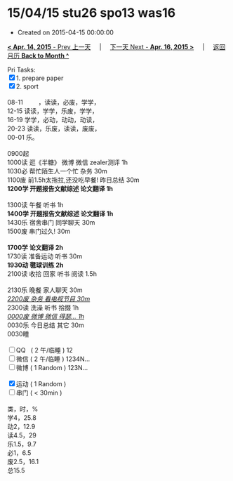 # 15/04/15 stu26 spo13 was16

- Created on 2015-04-15 00:00:00

[**< Apr. 14, 2015** - Prev 上一天](/lifelogs/2015/04/d14.md) &nbsp; &nbsp; | &nbsp; &nbsp; [下一天 Next - **Apr. 16, 2015 >**](/lifelogs/2015/04/d16.md) &nbsp; &nbsp; |  &nbsp; &nbsp; [返回月历 **Back to Month ^**](/lifelogs/2015/04/index.md)
<br/><div>Pri Tasks:<br/><input type="checkbox" checked="true" />1. prepare paper</div><div><input type="checkbox" checked="true" />2. sport</div><div><div><br/></div>08-11         ，读读，必废，学学，<br/>12-15 读读，学学，乐废，学学，<br/>16-19 学学，必动，动动，动读，<br/>20-23 读读，乐废，读读，废废，</div><div>00-01 乐。<br/><div><br/></div>0900起<br/>1000读 逛《半糖》 微博 微信 zealer测评 1h</div><div>1030必 帮忙陌生人一个忙 杂务 30m</div><div>1100废 前1.5h太拖拉,还没吃早餐! 昨日总结 30m</div><div><b>1200学 开题报告文献综述 论文翻译 1h</b></div><div><div><br/></div>1300读 午餐 听书 1h</div><div><b>1400学 </b><b>开题报告文献综述 论文翻译</b><b> 1h</b></div><div><div>1430乐 宿舍串门 同学聊天 30m</div><div>1500废 串门过久! 30m</div><div><br/></div><div><b>1700学 论文翻译 2</b><b>h</b></div><div>1730读 准备运动 听书 30m</div><div><b>1930动 </b><b>毽球训练 2h</b></div><div>2100读 收拾 回家 听书 阅读 1.5h</div><div><br/></div>2130乐 晚餐 家人聊天 30m</div><div><i><u>2200废 杂务 看电视节目 30m</u></i><br/>2300读 洗澡 听书 拾掇 1h</div><div><u><i>0000废 微博 微信 得瑟… 1h</i></u><br/>0030乐 今日总结 其它 30m</div><div>0030睡</div><div><br/></div><div><input type="checkbox" />QQ   ( 2 午/临睡 ) 12<br/><input type="checkbox" />微信 ( 2 午/临睡 ) 1234N…</div><div><input type="checkbox" />微博 ( 1 Random ) 123N…</div><div><br/></div><div><input type="checkbox" checked="true" />运动 ( 1 Random ) </div><div><input type="checkbox" />串门 ( < 30min ) </div><div><div><br/></div>类，时，%<br/>学4，25.8<br/>动2，12.9<br/>读4.5，29<br/>乐1.5，9.7<br/>必1，6.5</div><div>废2.5，16.1<br/>总15.5</div>
